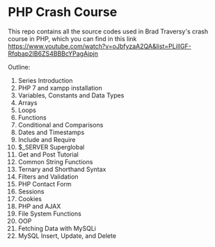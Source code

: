 # PHP Crash Course

This repo contains all the source codes used in Brad Traversy's crash course in PHP, which you can find in this link https://www.youtube.com/watch?v=oJbfyzaA2QA&list=PLillGF-Rfqbap2IB6ZS4BBBcYPagAjpjn

Outline:

1. Series Introduction
2. PHP 7 and xampp installation
3. Variables, Constants and Data Types
4. Arrays
5. Loops
6. Functions
7. Conditional and Comparisons
8. Dates and Timestamps
9. Include and Require
10. $_SERVER Superglobal
11. Get and Post Tutorial
12. Common String Functions
13. Ternary and Shorthand Syntax
14. Filters and Validation
15. PHP Contact Form
16. Sessions
17. Cookies
18. PHP and AJAX
19. File System Functions
20. OOP
21. Fetching Data with MySQLi
22. MySQL Insert, Update, and Delete
